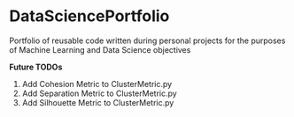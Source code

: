 # DataSciencePortfolio
Portfolio of reusable code written during personal projects for the purposes of Machine Learning and Data Science objectives

__Future TODOs__
1. Add Cohesion Metric to ClusterMetric.py
2. Add Separation Metric to ClusterMetric.py
3. Add Silhouette Metric to ClusterMetric.py

